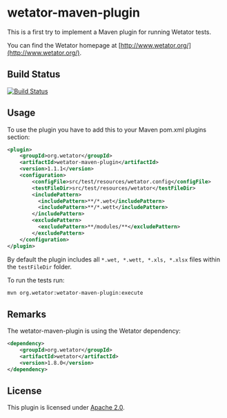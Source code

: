 # wetator-maven-plugin

This is a first try to implement a Maven plugin for running Wetator tests.

You can find the Wetator homepage at [http://www.wetator.org/](http://www.wetator.org/).

## Build Status
[![Build Status](https://travis-ci.org/fred4jupiter/wetator-maven-plugin.svg?branch=master)](https://travis-ci.org/fred4jupiter/wetator-maven-plugin)

## Usage
To use the plugin you have to add this to your Maven pom.xml plugins section:

```xml
<plugin>
    <groupId>org.wetator</groupId>
    <artifactId>wetator-maven-plugin</artifactId>
    <version>1.1.1</version>
    <configuration>
        <configFile>src/test/resources/wetator.config</configFile>
        <testFileDir>src/test/resources/wetator</testFileDir>
        <includePattern>
          <includePattern>**/*.wet</includePattern>
          <includePattern>**/*.wett</includePattern>
        </includePattern>
        <excludePattern>
          <excludePattern>**/modules/**</excludePattern>
        </excludePattern>
    </configuration>
</plugin>
```

By default the plugin includes all `*.wet, *.wett, *.xls, *.xlsx` files within the `testFileDir` folder.

To run the tests run:

```bash
mvn org.wetator:wetator-maven-plugin:execute
```

## Remarks
The wetator-maven-plugin is using the Wetator dependency:

```xml
<dependency>
    <groupId>org.wetator</groupId>
    <artifactId>wetator</artifactId>
    <version>1.8.0</version>
</dependency>
```

## License

This plugin is licensed under [Apache 2.0](http://choosealicense.com/licenses/apache-2.0/ "Apache 2.0").